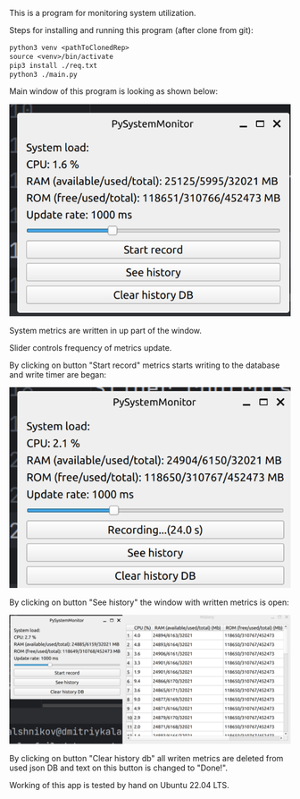 This is a program for monitoring system utilization.

Steps for installing and running this program (after clone from git):

```
python3 venv <pathToClonedRep>
source <venv>/bin/activate
pip3 install ./req.txt
python3 ./main.py
 ```

Main window of this program is looking as shown below:

![mainwindow](./docs/imgs/mainwindow.png)

System metrics are written in up part of the window.

Slider controls frequency of metrics update. 

By clicking on button "Start record" metrics starts writing to the database and write timer are began:

![timer](./docs/imgs/timer.png)

By clicking on button "See history" the window with written metrics is open:

![history](./docs/imgs/history.png)

By clicking on button "Clear history db" all writen metrics are deleted from used json DB and text on this button is changed to "Done!".

Working of this app is tested by hand on Ubuntu 22.04 LTS.